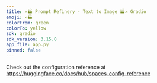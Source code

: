 ```yaml
---
title: ✍️🏭 Prompt Refinery - Text to Image 🏭✍️ Gradio
emoji: ✍️🏭
colorFrom: green
colorTo: yellow
sdk: gradio
sdk_version: 3.15.0
app_file: app.py
pinned: false
---
```


Check out the configuration reference at https://huggingface.co/docs/hub/spaces-config-reference